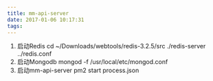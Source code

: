```yaml
---
title: mm-api-server
date: 2017-01-06 10:17:31
tags:
---
```

1. 启动Redis
	cd ~/Downloads/webtools/redis-3.2.5/src
	./redis-server ../redis.conf
1. 启动Mongodb
	mongod -f /usr/local/etc/mongod.conf
1. 启动mm-api-server
	pm2 start process.json
